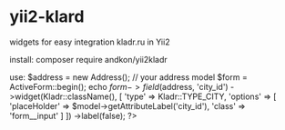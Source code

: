 # yii2-klard
widgets for easy integration kladr.ru in Yii2

install:
composer require andkon/yii2kladr

use:
$address = new Address(); // your address model
$form = ActiveForm::begin();
echo $form->field($address, 'city_id')
    ->widget(Kladr::className(), [
        'type'    => Kladr::TYPE_CITY,
        'options' => [
            'placeHolder' => $model->getAttributeLabel('city_id'),
            'class' => 'form__input'
        ]
    ])
    ->label(false);
?>

